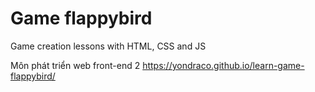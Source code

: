 # Game flappybird
Game creation lessons with HTML, CSS and JS 

Môn phát triển web front-end 2
https://yondraco.github.io/learn-game-flappybird/
